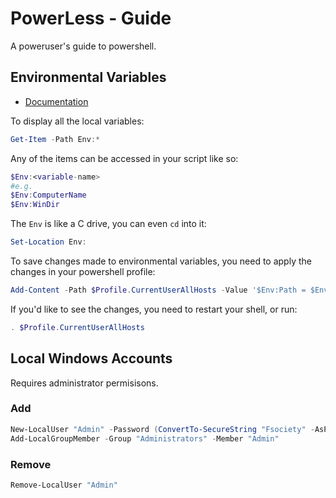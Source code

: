 # PowerLess - Guide

A poweruser's guide to powershell.

## Environmental Variables

- [Documentation](https://docs.microsoft.com/en-us/powershell/module/microsoft.powershell.core/about/about_environment_variables?view=powershell-6)

To display all the local variables:

```powershell
Get-Item -Path Env:*
```

Any of the items can be accessed in your script like so:

```powershell
$Env:<variable-name>
#e.g.
$Env:ComputerName
$Env:WinDir
```

The `Env` is like a C drive, you can even `cd` into it:

```powershell
Set-Location Env:
```

To save changes made to environmental variables, you need to apply the changes in your powershell profile:
```powershell
Add-Content -Path $Profile.CurrentUserAllHosts -Value '$Env:Path = $Env:Path + ";C:\Temp"'
```

If you'd like to see the changes, you need to restart your shell, or run:
```powershell
. $Profile.CurrentUserAllHosts
```

## Local Windows Accounts

Requires administrator permisisons.

### Add

```powershell
New-LocalUser "Admin" -Password (ConvertTo-SecureString "Fsociety" -AsPlainText -Force)
Add-LocalGroupMember -Group "Administrators" -Member "Admin"
```

### Remove

```powershell
Remove-LocalUser "Admin"
```
